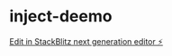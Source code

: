 # inject-deemo

[Edit in StackBlitz next generation editor ⚡️](https://stackblitz.com/~/github.com/plbogen2/inject-deemo)